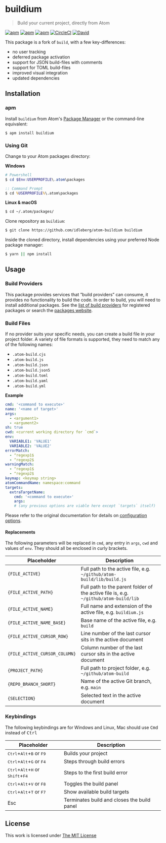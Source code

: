 # buildium

> Build your current project, directly from Atom

[![apm](https://flat.badgen.net/apm/license/buildium)](https://atom.io/packages/buildium)
[![apm](https://flat.badgen.net/apm/v/buildium)](https://atom.io/packages/buildium)
[![apm](https://flat.badgen.net/apm/dl/buildium)](https://atom.io/packages/buildium)
[![CircleCI](https://flat.badgen.net/circleci/github/idleberg/atom-buildium)](https://circleci.com/gh/idleberg/atom-buildium)
[![David](https://flat.badgen.net/david/dep/idleberg/atom-buildium)](https://david-dm.org/idleberg/atom-buildium)

This package is a fork of `build`, with a few key-differences:

- no user tracking
- deferred package activation
- support for JSON build-files with comments
- support for TOML build-files
- improved visual integration
- updated dependencies

## Installation

### apm

Install `buildium` from Atom's [Package Manager](http://flight-manual.atom.io/using-atom/sections/atom-packages/) or the command-line equivalent:

`$ apm install buildium`

### Using Git

Change to your Atom packages directory:

**Windows**

```powershell
# Powershell
$ cd $Env:USERPROFILE\.atom\packages
```

```cmd
:: Command Prompt
$ cd %USERPROFILE%\.atom\packages
```

**Linux & macOS**

```bash
$ cd ~/.atom/packages/
```

Clone repository as `buildium`:

```bash
$ git clone https://github.com/idleberg/atom-buildium buildium
```

Inside the cloned directory, install dependencies using your preferred Node package manager:

```bash
$ yarn || npm install
```

## Usage

### Build Providers

This package provides services that ”build providers” can consume, it provides no functionality to build the code. In order to build, you will need to install additional packages. See the [list of build providers][build-providers] for registered packages or search the [packages website][packages].

### Build Files

If no provider suits your specific needs, you can create a build file in your project folder. A variety of file formats is supported, they need to match any of the following names:

- `.atom-build.cjs`
- `.atom-build.js`
- `.atom-build.json`
- `.atom-build.json5`
- `.atom-build.toml`
- `.atom-build.yaml`
- `.atom-build.yml`

**Example**️

```yaml
cmd: '<command to execute>'
name: '<name of target>'
args:
  - <argument1>
  - <argument2>
sh: true
cwd: <current working directory for `cmd`>
env:
  VARIABLE1: 'VALUE1'
  VARIABLE2: 'VALUE2'
errorMatch:
  - ^regexp1$
  - ^regexp2$
warningMatch:
  - ^regexp1$
  - ^regexp2$
keymap: <keymap string>
atomCommandName: namespace:command
targets:
  extraTargetName:
    cmd: '<command to execute>'
    args:
    # (any previous options are viable here except `targets` itself)
```

Please refer to the original documentation for details on [configuration options][config-options].

#### Replacements

The following parameters will be replaced in `cmd`, any entry in `args`, `cwd` and values of `env`. They should all be enclosed in curly brackets.

| Placeholder                   | Description                                                                          |
| ----------------------------- | ------------------------------------------------------------------------------------ |
| `{FILE_ACTIVE}`               | Full path to the active file, e.g. `~/github/atom-build/lib/build.js`                |
| `{FILE_ACTIVE_PATH}`          | Full path to the parent folder of the active file is, e.g. `~/github/atom-build/lib` |
| `{FILE_ACTIVE_NAME}`          | Full name and extension of the active file, e.g. `buildium.js`                       |
| `{FILE_ACTIVE_NAME_BASE}`     | Base name of the active file, e.g. `build`                                           |
| `{FILE_ACTIVE_CURSOR_ROW}`    | Line number of the last cursor sits in the active document                           |
| `{FILE_ACTIVE_CURSOR_COLUMN}` | Column number of the last cursor sits in the active document                         |
| `{PROJECT_PATH}`              | Full path to project folder, e.g. `~/github/atom-build`                              |
| `{REPO_BRANCH_SHORT}`         | Name of the active Git branch, e.g. `main`                                           |
| `{SELECTION}`                 | Selected text in the active document                                                 |

### Keybindings

The following keybindings are for Windows and Linux, Mac should use <kbd>Cmd</kbd> instead of <kbd>Ctrl</kbd>

| Placeholder                                                                   | Description                                 |
| ----------------------------------------------------------------------------- | ------------------------------------------- |
| <kbd>Ctrl</kbd>+<kbd>Alt</kbd>+<kbd>B</kbd> or <kbd>F9</kbd>                  | Builds your project                         |
| <kbd>Ctrl</kbd>+<kbd>Alt</kbd>+<kbd>G</kbd> or <kbd>F4</kbd>                  | Steps through build errors                  |
| <kbd>Ctrl</kbd>+<kbd>Alt</kbd>+<kbd>H</kbd> or <kbd>Shift</kbd>+<kbd>F4</kbd> | Steps to the first build error              |
| <kbd>Ctrl</kbd>+<kbd>Alt</kbd>+<kbd>V</kbd> or <kbd>F8</kbd>                  | Toggles the build panel                     |
| <kbd>Ctrl</kbd>+<kbd>Alt</kbd>+<kbd>T</kbd> or <kbd>F7</kbd>                  | Show available build targets                |
| <kdb>Esc</kdb>                                                                | Terminates build and closes the build panel |

## License

This work is licensed under [The MIT License](https://opensource.org/licenses/MIT)

[build-providers]: https://atombuild.github.io/
[packages]: https://atom.io/packages/search?q=buildprovider
[config-options]: https://github.com/noseglid/atom-build/blob/master/README.md#configuration-options
